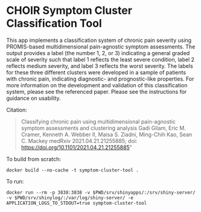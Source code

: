 # CHOIR Symptom Cluster Classification Tool

This app implements a classification system of chronic pain severity using PROMIS-based multidimensional pain-agnostic symptom assessments. The output provides a label (the number 1, 2, or 3) indicating a general graded scale of severity such that label 1 reflects the least severe condition, label 2 reflects medium severity, and label 3 reflects the worst severity. The labels for these three different clusters were developed in a sample of patients with chronic pain, indicating diagnostic- and prognostic-like properties. For more information on the development and validation of this classification system, please see the referenced paper. Please see the instructions for guidance on usability.

Citation:
> Classifying chronic pain using multidimensional pain-agnostic symptom assessments and clustering analysis  Gadi Gilam, Eric M. Cramer, Kenneth A. Webber II, Maisa S. Ziadni, Ming-Chih Kao, Sean C. Mackey  medRxiv 2021.04.21.21255885; doi: https://doi.org/10.1101/2021.04.21.21255885"

To build from scratch:
```
docker build --no-cache -t symptom-cluster-tool .
```

To run:
```
docker run --rm -p 3838:3838 -v $PWD/srv/shinyapps/:/srv/shiny-server/ -v $PWD/srv/shinylog/:/var/log/shiny-server/ -e APPLICATION_LOGS_TO_STDOUT=true symptom-cluster-tool
```
